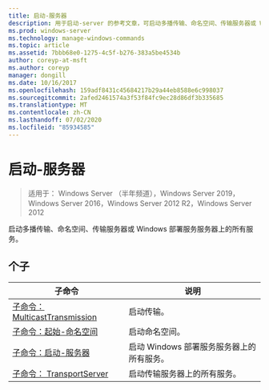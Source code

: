 ```yaml
---
title: 启动-服务器
description: 用于启动-server 的参考文章，可启动多播传输、命名空间、传输服务器或 Windows 部署服务服务器上的所有服务。
ms.prod: windows-server
ms.technology: manage-windows-commands
ms.topic: article
ms.assetid: 7bbb68e0-1275-4c5f-b276-383a5be4534b
author: coreyp-at-msft
ms.author: coreyp
manager: dongill
ms.date: 10/16/2017
ms.openlocfilehash: 159adf8431c45684217b29a44eb8588e6c998037
ms.sourcegitcommit: 2afed2461574a3f53f84fc9ec28d86df3b335685
ms.translationtype: MT
ms.contentlocale: zh-CN
ms.lasthandoff: 07/02/2020
ms.locfileid: "85934585"
---
```

# <a name="start-server"></a>启动-服务器

> 适用于： Windows Server （半年频道），Windows Server 2019，Windows Server 2016，Windows Server 2012 R2，Windows Server 2012

启动多播传输、命名空间、传输服务器或 Windows 部署服务服务器上的所有服务。

## <a name="subcommands"></a>个子
|子命令|说明|
|-------|--------|
|[子命令： MulticastTransmission](subcommand-start-multicasttransmission.md)|启动传输。|
|[子命令：起始-命名空间](subcommand-start-namespace.md)|启动命名空间。|
|[子命令：启动-服务器](subcommand-start-server.md)|启动 Windows 部署服务服务器上的所有服务。|
|[子命令： TransportServer](subcommand-start-transportserver.md)|启动传输服务器上的所有服务。|
